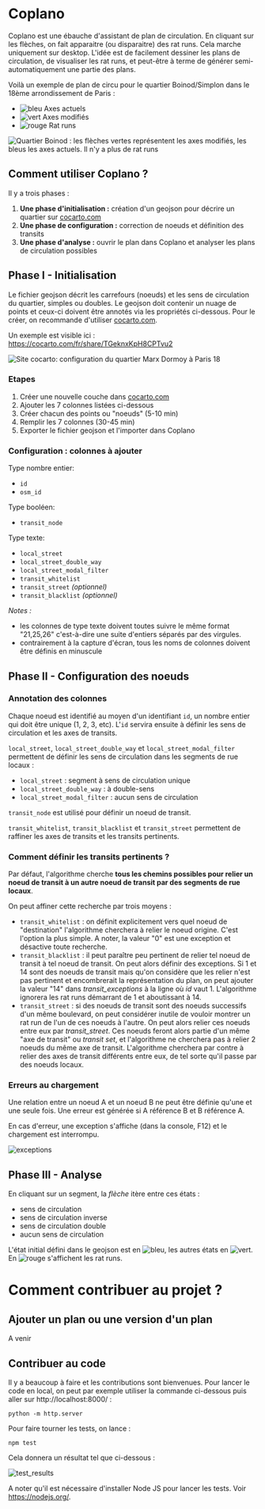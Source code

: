 # Coplano

Coplano est une ébauche d'assistant de plan de circulation. En cliquant sur les flèches, on fait apparaitre (ou disparaitre) des rat runs. Cela marche uniquement sur desktop. L'idée est de facilement dessiner les plans de circulation, de visualiser les rat runs, et peut-être à terme de générer semi-automatiquement une partie des plans.

Voilà un exemple de plan de circu pour le quartier Boinod/Simplon dans le 18ème arrondissement de Paris :
- ![bleu](assets/blue.jpg) Axes actuels
- ![vert](assets/green.jpg) Axes modifiés
- ![rouge](assets/red.jpg) Rat runs

![Quartier Boinod : les flèches vertes représentent les axes modifiés, les bleus les axes actuels. Il n'y a plus de rat runs](assets/Boinod_500px.png)

## Comment utiliser Coplano ?

Il y a trois phases :
1. **Une phase d'initialisation :** création d'un geojson pour décrire un quartier sur [cocarto.com](cocarto.com)
2. **Une phase de configuration :** correction de noeuds et définition des transits
3. **Une phase d'analyse :** ouvrir le plan dans Coplano et analyser les plans de circulation possibles

## Phase I - Initialisation

Le fichier geojson décrit les carrefours (noeuds) et les sens de circulation du quartier, simples ou doubles. Le geojson doit contenir un nuage de points et ceux-ci doivent être annotés via les propriétés ci-dessous. Pour le créer, on recommande d'utiliser [cocarto.com](https://cocarto.com/).

Un exemple est visible ici : https://cocarto.com/fr/share/TGeknxKpH8CPTvu2

![Site cocarto: configuration du quartier Marx Dormoy à Paris 18](assets/cocarto-marx-dormoy.jpg)


### Etapes

1. Créer une nouvelle couche dans [cocarto.com](https://cocarto.com/)
2. Ajouter les 7 colonnes listées ci-dessous
3. Créer chacun des points ou "noeuds" (5-10 min)
4. Remplir les 7 colonnes (30-45 min)
5. Exporter le fichier geojson et l'importer dans Coplano


### Configuration : colonnes à ajouter

Type nombre entier:
- `id`
- `osm_id`

Type booléen:
- `transit_node`

Type texte:
- `local_street`
- `local_street_double_way`
- `local_street_modal_filter`
- `transit_whitelist`
- `transit_street` _(optionnel)_
- `transit_blacklist` _(optionnel)_

*Notes :*
- les colonnes de type texte doivent toutes suivre le même format "21,25,26" c'est-à-dire une suite d'entiers séparés par des virgules.
- contrairement à la capture d'écran, tous les noms de colonnes doivent être définis en minuscule


## Phase II - Configuration des noeuds

### Annotation des colonnes

Chaque noeud est identifié au moyen d'un identifiant `id`, un nombre entier qui doit être unique (1, 2, 3, etc). L'`id` servira ensuite à définir les sens de circulation et les axes de transits.

`local_street`, `local_street_double_way` et `local_street_modal_filter` permettent de définir les sens de circulation dans les segments de rue locaux :
- `local_street` : segment à sens de circulation unique
- `local_street_double_way` : à double-sens
- `local_street_modal_filter` : aucun sens de circulation

`transit_node` est utilisé pour définir un noeud de transit.

`transit_whitelist`, `transit_blacklist` et `transit_street` permettent de raffiner les axes de transits et les transits pertinents.

### Comment définir les transits pertinents ?

Par défaut, l'algorithme cherche **tous les chemins possibles pour relier un noeud de transit à un autre noeud de transit par des segments de rue locaux**.

On peut affiner cette recherche par trois moyens :
- `transit_whitelist` : on définit explicitement vers quel noeud de "destination" l'algorithme cherchera à relier le noeud origine. C'est l'option la plus simple. A noter, la valeur "0" est une exception et désactive toute recherche.
- `transit_blacklist` : il peut paraître peu pertinent de relier tel noeud de transit à tel noeud de transit. On peut alors définir des exceptions. Si 1 et 14 sont des noeuds de transit mais qu'on considère que les relier n'est pas pertinent et encombrerait la représentation du plan, on peut ajouter la valeur "14" dans _transit_exceptions_ à la ligne où _id_ vaut 1. L'algorithme ignorera les rat runs démarrant de 1 et aboutissant à 14.
- `transit_street` : si des noeuds de transit sont des noeuds successifs d'un même boulevard, on peut considérer inutile de vouloir montrer un rat run de l'un de ces noeuds à l'autre. On peut alors relier ces noeuds entre eux par _transit_street_. Ces noeuds feront alors partie d'un même "axe de transit" ou _transit set_, et l'algorithme ne cherchera pas à relier 2 noeuds du même axe de transit. L'algorithme cherchera par contre à relier des axes de transit différents entre eux, de tel sorte qu'il passe par des noeuds locaux.

### Erreurs au chargement

Une relation entre un noeud A et un noeud B ne peut être définie qu'une et une seule fois. Une erreur est générée si A référence B et B référence A.

En cas d'erreur, une exception s'affiche (dans la console, F12) et le chargement est interrompu.

![exceptions](assets/exceptions.png)

## Phase III - Analyse

En cliquant sur un segment, la _flèche_ itère entre ces états :
- sens de circulation 
- sens de circulation inverse
- sens de circulation double
- aucun sens de circulation

L'état initial défini dans le geojson est en ![bleu](assets/blue.jpg), les autres états en ![vert](assets/green.jpg). En ![rouge](assets/red.jpg) s'affichent les rat runs.

# Comment contribuer au projet ?

## Ajouter un plan ou une version d'un plan

A venir

## Contribuer au code

Il y a beaucoup à faire et les contributions sont bienvenues. Pour lancer le code en local, on peut par exemple utiliser la commande ci-dessous puis aller sur http://localhost:8000/ :

`python -m http.server`

Pour faire tourner les tests, on lance :

`npm test`

Cela donnera un résultat tel que ci-dessous :

![test_results](assets/test_results.jpg)

A noter qu'il est nécessaire d'installer Node JS pour lancer les tests. Voir https://nodejs.org/.
